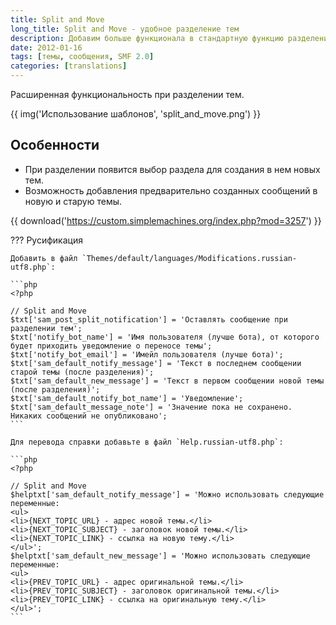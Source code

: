 ```yaml
---
title: Split and Move
long_title: Split and Move - удобное разделение тем
description: Добавим больше функционала в стандартную функцию разделения тем.
date: 2012-01-16
tags: [темы, сообщения, SMF 2.0]
categories: [translations]
---
```


Расширенная функциональность при разделении тем.

<!-- more -->

{{ img('Использование шаблонов', 'split_and_move.png') }}

## Особенности

* При разделении появится выбор раздела для создания в нем новых тем.
* Возможность добавления предварительно созданных сообщений в новую и старую темы.

{{ download('https://custom.simplemachines.org/index.php?mod=3257') }}

??? Русификация

    Добавить в файл `Themes/default/languages/Modifications.russian-utf8.php`:

    ```php
    <?php

    // Split and Move
    $txt['sam_post_split_notification'] = 'Оставлять сообщение при разделении тем';
    $txt['notify_bot_name'] = 'Имя пользователя (лучше бота), от которого будет приходить уведомление о переносе темы';
    $txt['notify_bot_email'] = 'Имейл пользователя (лучше бота)';
    $txt['sam_default_notify_message'] = 'Текст в последнем сообщении старой темы (после разделения)';
    $txt['sam_default_new_message'] = 'Текст в первом сообщении новой темы (после разделения)';
    $txt['sam_default_notify_bot_name'] = 'Уведомление';
    $txt['sam_default_message_note'] = 'Значение пока не сохранено. Никаких сообщений не опубликовано';
    ```

    Для перевода справки добавьте в файл `Help.russian-utf8.php`:

    ```php
    <?php

    // Split and Move
    $helptxt['sam_default_notify_message'] = 'Можно использовать следующие переменные:
    <ul>
    <li>{NEXT_TOPIC_URL} - адрес новой темы.</li>
    <li>{NEXT_TOPIC_SUBJECT} - заголовок новой темы.</li>
    <li>{NEXT_TOPIC_LINK} - ссылка на новую тему.</li>
    </ul>';
    $helptxt['sam_default_new_message'] = 'Можно использовать следующие переменные:
    <ul>
    <li>{PREV_TOPIC_URL} - адрес оригинальной темы.</li>
    <li>{PREV_TOPIC_SUBJECT} - заголовок оригинальной темы.</li>
    <li>{PREV_TOPIC_LINK} - ссылка на оригинальную тему.</li>
    </ul>';
    ```
